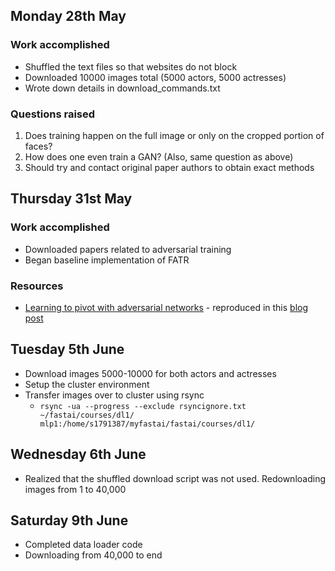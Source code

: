 ## Monday 28th May
### Work accomplished
- Shuffled the text files so that websites do not block
- Downloaded 10000 images total (5000 actors, 5000 actresses)
- Wrote down details in download_commands.txt

### Questions raised
1. Does training happen on the full image or only on the cropped portion of faces?
2. How does one even train a GAN? (Also, same question as above)
3. Should try and contact original paper authors to obtain exact methods

## Thursday 31st May
### Work accomplished
* Downloaded papers related to adversarial training
* Began baseline implementation of FATR

### Resources
* [Learning to pivot with adversarial networks](https://papers.nips.cc/paper/6699-learning-to-pivot-with-adversarial-networks) - reproduced in this [blog post](https://blog.godatadriven.com/fairness-in-ml)

## Tuesday 5th June
* Download images 5000-10000 for both actors and actresses
* Setup the cluster environment
* Transfer images over to cluster using rsync
  * `rsync -ua --progress --exclude rsyncignore.txt ~/fastai/courses/dl1/ mlp1:/home/s1791387/myfastai/fastai/courses/dl1/`

## Wednesday 6th June
* Realized that the shuffled download script was not used. Redownloading images from 1 to 40,000

## Saturday 9th June
* Completed data loader code
* Downloading from 40,000 to end
